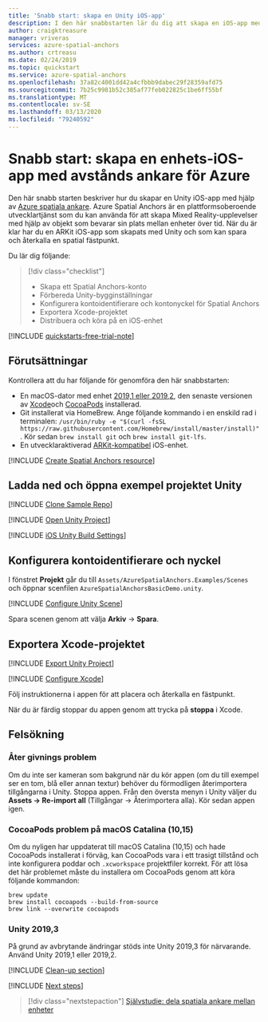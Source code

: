 ```yaml
---
title: 'Snabb start: skapa en Unity iOS-app'
description: I den här snabbstarten lär du dig att skapa en iOS-app med Unity med hjälp av Spatial Anchors.
author: craigktreasure
manager: vriveras
services: azure-spatial-anchors
ms.author: crtreasu
ms.date: 02/24/2019
ms.topic: quickstart
ms.service: azure-spatial-anchors
ms.openlocfilehash: 37a82c4001dd42a4cfbbb9dabec29f28359afd75
ms.sourcegitcommit: 7b25c9981b52c385af77feb022825c1be6ff55bf
ms.translationtype: MT
ms.contentlocale: sv-SE
ms.lasthandoff: 03/13/2020
ms.locfileid: "79240592"
---
```

# <a name="quickstart-create-a-unity-ios-app-with-azure-spatial-anchors"></a>Snabb start: skapa en enhets-iOS-app med avstånds ankare för Azure

Den här snabb starten beskriver hur du skapar en Unity iOS-app med hjälp av [Azure spatiala ankare](../overview.md). Azure Spatial Anchors är en plattformsoberoende utvecklartjänst som du kan använda för att skapa Mixed Reality-upplevelser med hjälp av objekt som bevarar sin plats mellan enheter över tid. När du är klar har du en ARKit iOS-app som skapats med Unity och som kan spara och återkalla en spatial fästpunkt.

Du lär dig följande:

> [!div class="checklist"]
> * Skapa ett Spatial Anchors-konto
> * Förbereda Unity-bygginställningar
> * Konfigurera kontoidentifierare och kontonyckel för Spatial Anchors
> * Exportera Xcode-projektet
> * Distribuera och köra på en iOS-enhet

[!INCLUDE [quickstarts-free-trial-note](../../../includes/quickstarts-free-trial-note.md)]

## <a name="prerequisites"></a>Förutsättningar

Kontrollera att du har följande för genomföra den här snabbstarten:

- En macOS-dator med enhet <a href="https://unity3d.com/get-unity/download" target="_blank">2019,1 eller 2019,2</a>, den senaste versionen av <a href="https://geo.itunes.apple.com/us/app/xcode/id497799835?mt=12" target="_blank">Xcode</a>och <a href="https://cocoapods.org" target="_blank">CocoaPods</a> installerad.
- Git installerat via HomeBrew. Ange följande kommando i en enskild rad i terminalen: `/usr/bin/ruby -e "$(curl -fsSL https://raw.githubusercontent.com/Homebrew/install/master/install)"`. Kör sedan `brew install git` och `brew install git-lfs`.
- En utvecklaraktiverad <a href="https://developer.apple.com/documentation/arkit/verifying_device_support_and_user_permission" target="_blank">ARKit-kompatibel</a> iOS-enhet.

[!INCLUDE [Create Spatial Anchors resource](../../../includes/spatial-anchors-get-started-create-resource.md)]

## <a name="download-and-open-the-unity-sample-project"></a>Ladda ned och öppna exempel projektet Unity

[!INCLUDE [Clone Sample Repo](../../../includes/spatial-anchors-clone-sample-repository.md)]

[!INCLUDE [Open Unity Project](../../../includes/spatial-anchors-open-unity-project.md)]

[!INCLUDE [iOS Unity Build Settings](../../../includes/spatial-anchors-unity-ios-build-settings.md)]

## <a name="configure-account-identifier-and-key"></a>Konfigurera kontoidentifierare och nyckel

I fönstret **Projekt** går du till `Assets/AzureSpatialAnchors.Examples/Scenes` och öppnar scenfilen `AzureSpatialAnchorsBasicDemo.unity`.

[!INCLUDE [Configure Unity Scene](../../../includes/spatial-anchors-unity-configure-scene.md)]

Spara scenen genom att välja **Arkiv** -> **Spara**.

## <a name="export-the-xcode-project"></a>Exportera Xcode-projektet

[!INCLUDE [Export Unity Project](../../../includes/spatial-anchors-unity-export-project-snip.md)]

[!INCLUDE [Configure Xcode](../../../includes/spatial-anchors-unity-ios-xcode.md)]

Följ instruktionerna i appen för att placera och återkalla en fästpunkt.

När du är färdig stoppar du appen genom att trycka på **stoppa** i Xcode.

## <a name="troubleshooting"></a>Felsökning

### <a name="rendering-issues"></a>Åter givnings problem

Om du inte ser kameran som bakgrund när du kör appen (om du till exempel ser en tom, blå eller annan textur) behöver du förmodligen återimportera tillgångarna i Unity. Stoppa appen. Från den översta menyn i Unity väljer du **Assets -> Re-import all** (Tillgångar -> Återimportera alla). Kör sedan appen igen.

### <a name="cocoapods-issues-on-macos-catalina-1015"></a>CocoaPods problem på macOS Catalina (10,15)

Om du nyligen har uppdaterat till macOS Catalina (10,15) och hade CocoaPods installerat i förväg, kan CocoaPods vara i ett trasigt tillstånd och inte konfigurera poddar och `.xcworkspace` projektfiler korrekt. För att lösa det här problemet måste du installera om CocoaPods genom att köra följande kommandon:

```shell
brew update
brew install cocoapods --build-from-source
brew link --overwrite cocoapods
```

### <a name="unity-20193"></a>Unity 2019,3

På grund av avbrytande ändringar stöds inte Unity 2019,3 för närvarande. Använd Unity 2019,1 eller 2019,2.

[!INCLUDE [Clean-up section](../../../includes/clean-up-section-portal.md)]

[!INCLUDE [Next steps](../../../includes/spatial-anchors-quickstarts-nextsteps.md)]

> [!div class="nextstepaction"]
> [Självstudie: dela spatiala ankare mellan enheter](../tutorials/tutorial-share-anchors-across-devices.md)
